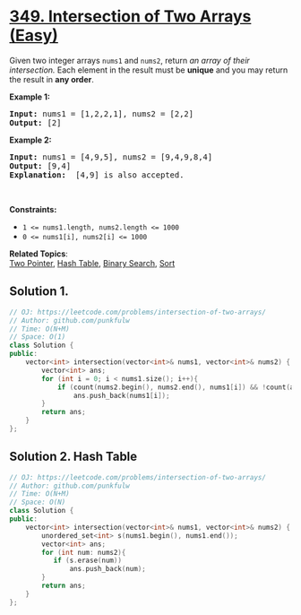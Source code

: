 # [349. Intersection of Two Arrays (Easy)](https://leetcode.com/problems/intersection-of-two-arrays/)

<p>Given two integer arrays <code>nums1</code> and <code>nums2</code>, return <em>an array of their intersection. </em>
  Each element in the result must be <b>unique</b> and you may return the result in <b>any order</b>.</p>

<p><strong>Example 1:</strong></p>
<pre>
<strong>Input:</strong> nums1 = [1,2,2,1], nums2 = [2,2]
<strong>Output:</strong> [2]
</pre>

<p><strong>Example 2:</strong></p>
<pre>
<strong>Input:</strong> nums1 = [4,9,5], nums2 = [9,4,9,8,4]
<strong>Output:</strong> [9,4]
<strong>Explanation: </strong> [4,9] is also accepted.
</pre>


<p>&nbsp;</p>
<p><strong>Constraints:</strong></p>

<ul>
  <li><code>1 &lt;= nums1.length, nums2.length &lt;= 1000</code></li>
  <li><code>0 &lt;= nums1[i], nums2[i] &lt;= 1000</code></li>
</ul>



**Related Topics**:  
[Two Pointer](https://leetcode.com/tag/two-pointers/), [Hash Table](https://leetcode.com/tag/hash-table/), [Binary Search](https://leetcode.com/tag/binary-search/), [Sort](https://leetcode.com/tag/sort/)



## Solution 1.

```cpp
// OJ: https://leetcode.com/problems/intersection-of-two-arrays/
// Author: github.com/punkfulw
// Time: O(N+M)
// Space: O(1)
class Solution {
public:
    vector<int> intersection(vector<int>& nums1, vector<int>& nums2) {
        vector<int> ans;
        for (int i = 0; i < nums1.size(); i++){
            if (count(nums2.begin(), nums2.end(), nums1[i]) && !count(ans.begin(), ans.end(), nums1[i]))
                ans.push_back(nums1[i]);
        }
        return ans;
    }
};
```



## Solution 2. Hash Table

```cpp
// OJ: https://leetcode.com/problems/intersection-of-two-arrays/
// Author: github.com/punkfulw
// Time: O(N+M)
// Space: O(N)
class Solution {
public:
    vector<int> intersection(vector<int>& nums1, vector<int>& nums2) {
        unordered_set<int> s(nums1.begin(), nums1.end());
        vector<int> ans;
        for (int num: nums2){
           if (s.erase(num))
               ans.push_back(num);
        }
        return ans;
    }
};
```

